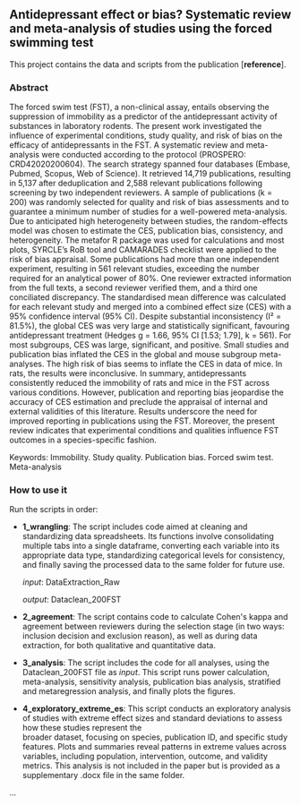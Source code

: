 <!--
---
editor_options: 
  markdown: 
    wrap: 72
---
-->

## Antidepressant effect or bias? Systematic review and meta-analysis of studies using the forced swimming test

This project contains the data and scripts from the publication
[**reference**].

### Abstract

The forced swim test (FST), a non-clinical assay, entails observing the suppression of immobility as a predictor of the antidepressant activity of substances in laboratory rodents. The present work investigated the influence of experimental conditions, study quality, and risk of bias on the efficacy of antidepressants in the FST. A systematic review and meta-analysis were conducted according to the protocol (PROSPERO: CRD42020200604). The search strategy spanned four databases (Embase, Pubmed, Scopus, Web of Science). It retrieved 14,719 publications, resulting in 5,137 after deduplication and 2,588 relevant publications following screening by two independent reviewers. A sample of publications (k = 200) was randomly selected for quality and risk of bias assessments and to guarantee a minimum number of studies for a well-powered meta-analysis. Due to anticipated high heterogeneity between studies, the random-effects model was chosen to estimate the CES, publication bias, consistency, and heterogeneity. The metafor R package was used for calculations and most plots, SYRCLE’s RoB tool and CAMARADES checklist were applied to the risk of bias appraisal. Some publications had more than one independent experiment, resulting in 561 relevant studies, exceeding the number required for an analytical power of 80%. One reviewer extracted information from the full texts, a second reviewer verified them, and a third one conciliated discrepancy. The standardised mean difference was calculated for each relevant study and merged into a combined effect size (CES) with a 95% confidence interval (95% CI). Despite substantial inconsistency (I² = 81.5%), the global CES was very large and statistically significant, favouring antidepressant treatment (Hedges g = 1.66, 95% CI [1.53; 1.79], k = 561). For most subgroups, CES was large, significant, and positive. Small studies and publication bias inflated the CES in the global and mouse subgroup meta-analyses. The high risk of bias seems to inflate the CES in data of mice. In rats, the results were inconclusive. In summary, antidepressants consistently reduced the immobility of rats and mice in the FST across various conditions. However, publication and reporting bias jeopardise the accuracy of CES estimation and preclude the appraisal of internal and external validities of this literature. Results underscore the need for improved reporting in publications using the FST. Moreover, the present review indicates that experimental conditions and qualities influence FST outcomes in a species-specific fashion.

Keywords: Immobility. Study quality. Publication bias. Forced swim test. Meta-analysis 

### How to use it

Run the scripts in order:

-   **1_wrangling**: The script includes code aimed at cleaning and
    standardizing data spreadsheets. Its functions involve consolidating
    multiple tabs into a single dataframe, converting each variable into
    its appropriate data type, standardizing categorical levels for
    consistency, and finally saving the processed data to the same
    folder for future use.

    *input*: DataExtraction_Raw

    *output*: Dataclean_200FST

-   **2_agreement**: The script contains code to calculate Cohen's kappa
    and agreement between reviewers during the selection stage (in two
    ways: inclusion decision and exclusion reason), as well as during
    data extraction, for both qualitative and quantitative data.

-   **3_analysis**: The script includes the code for all analyses, using
    the Dataclean_200FST file as *input*. This script runs power
    calculation, meta-analysis, sensitivity analysis, publication bias
    analysis, stratified and metaregression analysis, and finally plots
    the figures.

-   **4_exploratory_extreme_es**: This script conducts an exploratory analysis of studies with extreme effect sizes and standard deviations to assess how these studies represent the     
    broader dataset, focusing on species, publication ID, and specific study features. Plots and summaries reveal patterns in extreme values across variables, including population, 
    intervention, outcome, and validity metrics. This analysis is not included in the paper but is provided as a supplementary .docx file in the same folder.

...
